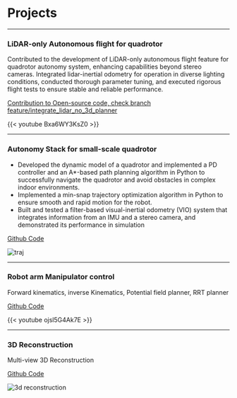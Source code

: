 # Projects
---

### LiDAR-only Autonomous flight for quadrotor

Contributed to the development of LiDAR-only autonomous flight feature for quadrotor autonomy system, enhancing capabilities beyond
stereo cameras. Integrated lidar-inertial odometry for operation in diverse lighting conditions, conducted thorough
parameter tuning, and executed rigorous flight tests to ensure stable and reliable performance.

[Contribution to Open-source code, check branch feature/integrate_lidar_no_3d_planner](https://github.com/KumarRobotics/kr_autonomous_flight)

{{< youtube Bxa6WY3KsZ0 >}}

---

### Autonomy Stack for small-scale quadrotor 

- Developed the dynamic model of a quadrotor and implemented a PD controller and an A*-based path planning
algorithm in Python to successfully navigate the quadrotor and avoid obstacles in complex indoor environments.
- Implemented a min-snap trajectory optimization algorithm in Python to ensure smooth and rapid motion for
the robot.
- Built and tested a filter-based visual-inertial odometry (VIO) system that integrates information from an IMU and
a stereo camera, and demonstrated its performance in simulation

[Github Code](https://github.com/RollingOat/control-path-planning-trajectory-optimization-of-a-quadrotor)

![traj](/meam620-min.png)

---

### Robot arm Manipulator control

Forward kinematics, inverse Kinematics, Potential field planner, RRT planner

[Github Code](https://github.com/RollingOat/meam520_labs)

{{< youtube ojsl5G4Ak7E >}}

---

### 3D Reconstruction

Multi-view 3D Reconstruction

[Github Code](https://github.com/RollingOat/3D-Reconstruction)

![3d reconstruction](/3dReconstruction-min.png)

